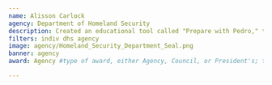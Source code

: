 ```yaml
---
name: Alisson Carlock
agency: Department of Homeland Security
description: Created an educational tool called "Prepare with Pedro," to help children stay safe and help during emergencies. Ms. Carlock's work has been distributed worldwide and translated into multiple languages.
filters: indiv dhs agency
image: agency/Homeland_Security_Department_Seal.png
banner: agency
award: Agency #type of award, either Agency, Council, or President's; this is case sensitive so make sure to match the options listed exactly. This section generates the format of the card

---
```

